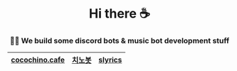 <h1 align="center">Hi there ☕</h1>

<h3 align="center">🙋‍♀️ We build some discord bots & music bot development stuff</h3>

|[cocochino.cafe](https://cocochino.cafe)|[치노봇](https://discord.com/api/oauth2/authorize?client_id=426722888293548032&permissions=277062404416&scope=applications.commands%20bot)|[slyrics](https://slyrics.cocochino.cafe)|
|-----------|-----------|-----------|


<!--

**Here are some ideas to get you started:**

🙋‍♀️ A short introduction - what is your organization all about?
🌈 Contribution guidelines - how can the community get involved?
👩‍💻 Useful resources - where can the community find your docs? Is there anything else the community should know?
🍿 Fun facts - what does your team eat for breakfast?
🧙 Remember, you can do mighty things with the power of [Markdown](https://docs.github.com/github/writing-on-github/getting-started-with-writing-and-formatting-on-github/basic-writing-and-formatting-syntax)
-->
